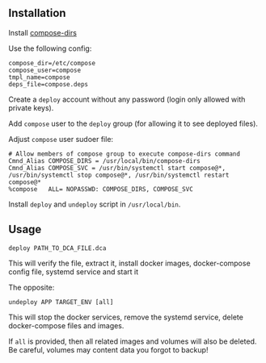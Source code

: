 Installation
------------

Install [compose-dirs](https://github.com/jrd/compose-systemd)

Use the following config:
```
compose_dir=/etc/compose
compose_user=compose
tmpl_name=compose
deps_file=compose.deps
```

Create a `deploy` account without any password (login only allowed with private keys).

Add `compose` user to the `deploy` group (for allowing it to see deployed files).

Adjust `compose` user sudoer file:
```
# Allow members of compose group to execute compose-dirs command
Cmnd_Alias COMPOSE_DIRS = /usr/local/bin/compose-dirs
Cmnd_Alias COMPOSE_SVC = /usr/bin/systemctl start compose@*, /usr/bin/systemctl stop compose@*, /usr/bin/systemctl restart compose@*
%compose   ALL= NOPASSWD: COMPOSE_DIRS, COMPOSE_SVC
```

Install `deploy` and `undeploy` script in `/usr/local/bin`.

Usage
-----

`deploy PATH_TO_DCA_FILE.dca`

This will verify the file, extract it, install docker images, docker-compose config file, systemd service and start it

The opposite:

`undeploy APP TARGET_ENV [all]`

This will stop the docker services, remove the systemd service, delete docker-compose files and images.

If `all` is provided, then all related images and volumes will also be deleted. Be careful, volumes may content data you forgot to backup!
